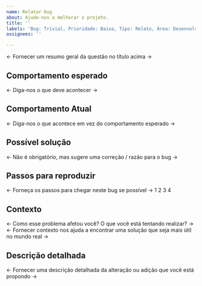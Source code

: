 ```yaml
---
name: Relatar bug
about: Ajude-nos a melhorar o projeto.
title: ''
labels: 'Bug: Trivial, Prioridade: Baixa, Tipo: Relato, Área: Desenvolvimento'
assignees: ''

---
```


<- Fornecer um resumo geral da questão no título acima ->

## Comportamento esperado
<- Diga-nos o que deve acontecer ->

## Comportamento Atual
<- Diga-nos o que acontece em vez do comportamento esperado ->

## Possível solução
<- Não é obrigatório, mas sugere uma correção / razão para o bug ->

## Passos para reproduzir
<- Forneça os passos para chegar neste bug se possível ->
1
2
3
4

## Contexto
<- Como esse problema afetou você? O que você está tentando realizar? ->
<- Fornecer contexto nos ajuda a encontrar uma solução que seja mais útil no mundo real ->

## Descrição detalhada
<- Fornecer uma descrição detalhada da alteração ou adição que você está propondo ->
